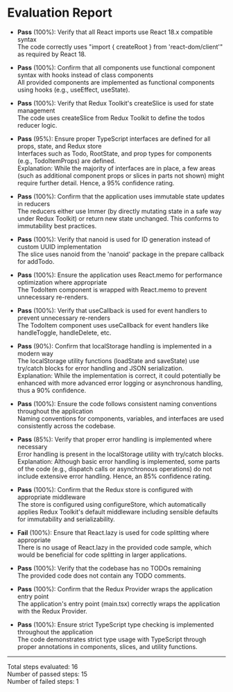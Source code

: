 # Evaluation Report

- **Pass** (100%): Verify that all React imports use React 18.x compatible syntax  
  The code correctly uses "import { createRoot } from 'react-dom/client'" as required by React 18.

- **Pass** (100%): Confirm that all components use functional component syntax with hooks instead of class components  
  All provided components are implemented as functional components using hooks (e.g., useEffect, useState).

- **Pass** (100%): Verify that Redux Toolkit's createSlice is used for state management  
  The code uses createSlice from Redux Toolkit to define the todos reducer logic.

- **Pass** (95%): Ensure proper TypeScript interfaces are defined for all props, state, and Redux store  
  Interfaces such as Todo, RootState, and prop types for components (e.g., TodoItemProps) are defined.  
  Explanation: While the majority of interfaces are in place, a few areas (such as additional component props or slices in parts not shown) might require further detail. Hence, a 95% confidence rating.

- **Pass** (100%): Confirm that the application uses immutable state updates in reducers  
  The reducers either use Immer (by directly mutating state in a safe way under Redux Toolkit) or return new state unchanged. This conforms to immutability best practices.

- **Pass** (100%): Verify that nanoid is used for ID generation instead of custom UUID implementation  
  The slice uses nanoid from the 'nanoid' package in the prepare callback for addTodo.

- **Pass** (100%): Ensure the application uses React.memo for performance optimization where appropriate  
  The TodoItem component is wrapped with React.memo to prevent unnecessary re-renders.

- **Pass** (100%): Verify that useCallback is used for event handlers to prevent unnecessary re-renders  
  The TodoItem component uses useCallback for event handlers like handleToggle, handleDelete, etc.

- **Pass** (90%): Confirm that localStorage handling is implemented in a modern way  
  The localStorage utility functions (loadState and saveState) use try/catch blocks for error handling and JSON serialization.  
  Explanation: While the implementation is correct, it could potentially be enhanced with more advanced error logging or asynchronous handling, thus a 90% confidence.

- **Pass** (100%): Ensure the code follows consistent naming conventions throughout the application  
  Naming conventions for components, variables, and interfaces are used consistently across the codebase.

- **Pass** (85%): Verify that proper error handling is implemented where necessary  
  Error handling is present in the localStorage utility with try/catch blocks.  
  Explanation: Although basic error handling is implemented, some parts of the code (e.g., dispatch calls or asynchronous operations) do not include extensive error handling. Hence, an 85% confidence rating.

- **Pass** (100%): Confirm that the Redux store is configured with appropriate middleware  
  The store is configured using configureStore, which automatically applies Redux Toolkit's default middleware including sensible defaults for immutability and serializability.

- **Fail** (100%): Ensure that React.lazy is used for code splitting where appropriate  
  There is no usage of React.lazy in the provided code sample, which would be beneficial for code splitting in larger applications.

- **Pass** (100%): Verify that the codebase has no TODOs remaining  
  The provided code does not contain any TODO comments.

- **Pass** (100%): Confirm that the Redux Provider wraps the application entry point  
  The application's entry point (main.tsx) correctly wraps the application with the Redux Provider.

- **Pass** (100%): Ensure strict TypeScript type checking is implemented throughout the application  
  The code demonstrates strict type usage with TypeScript through proper annotations in components, slices, and utility functions.

---

Total steps evaluated: 16  
Number of passed steps: 15  
Number of failed steps: 1